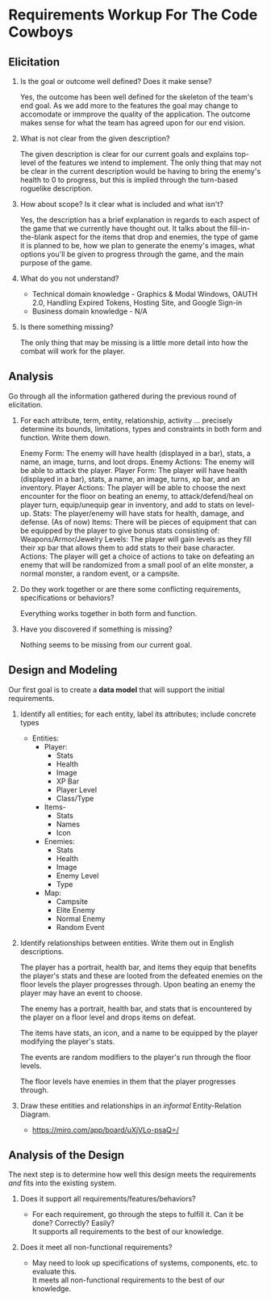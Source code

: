 # Requirements Workup For The Code Cowboys

## Elicitation

1. Is the goal or outcome well defined?  Does it make sense?

    Yes, the outcome has been well defined for the skeleton of the team's end goal. As we add more to the features the goal may change to accomodate or immprove the quality of the application. 
    The outcome makes sense for what the team has agreed upon for our end vision.

2. What is not clear from the given description?

    The given description is clear for our current goals and explains top-level of the features we intend to implement. The only thing that may not be clear in the current description would be
    having to bring the enemy's health to 0 to progress, but this is implied through the turn-based roguelike description.

3. How about scope?  Is it clear what is included and what isn't?

    Yes, the description has a brief explanation in regards to each aspect of the game that we currently have thought out. It talks about the fill-in-the-blank aspect for the items that drop and enemies,
    the type of game it is planned to be, how we plan to generate the enemy's images, what options you'll be given to progress through the game, and the main purpose of the game.

4. What do you not understand?
    * Technical domain knowledge - Graphics & Modal Windows, OAUTH 2.0, Handling Expired Tokens, Hosting Site, and Google Sign-in
    * Business domain knowledge - N/A                                 

5. Is there something missing?

    The only thing that may be missing is a little more detail into how the combat will work for the player.


## Analysis

Go through all the information gathered during the previous round of elicitation.  

1. For each attribute, term, entity, relationship, activity ... precisely determine its bounds, limitations, types and constraints in both form and function.  Write them down.

    Enemy Form: The enemy will have health (displayed in a bar), stats, a name, an image, turns, and loot drops. 
    Enemy Actions: The enemy will be able to attack the player.
    Player Form: The player will have health (displayed in a bar), stats, a name, an image, turns, xp bar, and an inventory.
    Player Actions: The player will be able to choose the next encounter for the floor on beating an enemy, to attack/defend/heal on player turn, equip/unequip gear in inventory, and add to stats on level-up.
    Stats: The player/enemy will have stats for health, damage, and defense. (As of now)
    Items: There will be pieces of equipment that can be equipped by the player to give bonus stats consisting of: Weapons/Armor/Jewelry
    Levels: The player will gain levels as they fill their xp bar that allows them to add stats to their base character.
    Actions: The player will get a choice of actions to take on defeating an enemy that will be randomized from a small pool of an elite monster, a normal monster, a random event, or a campsite.


2. Do they work together or are there some conflicting requirements, specifications or behaviors?

    Everything works together in both form and function.

3. Have you discovered if something is missing?  

    Nothing seems to be missing from our current goal.


## Design and Modeling
Our first goal is to create a **data model** that will support the initial requirements.

1. Identify all entities;  for each entity, label its attributes; include concrete types

    * Entities:
       + Player:
           - Stats
           - Health
           - Image
           - XP Bar
           - Player Level
           - Class/Type
       + Items-
           - Stats
           - Names
           - Icon
       + Enemies:
           - Stats
           - Health
           - Image
           - Enemy Level
           - Type
       + Map:
           - Campsite
           - Elite Enemy
           - Normal Enemy
           - Random Event 


3. Identify relationships between entities.  Write them out in English descriptions.

     The player has a portrait, health bar, and items they equip that benefits the player's stats and these are looted from the defeated enemies on the floor levels the player progresses through. 
     Upon beating an enemy the player may have an event to choose.
     
     The enemy has a portrait, health bar, and stats that is encountered by the player on a floor level and drops items on defeat.

     The items have stats, an icon, and a name to be equipped by the player modifying the player's stats.

     The events are random modifiers to the player's run through the floor levels.

     The floor levels have enemies in them that the player progresses through.

4. Draw these entities and relationships in an _informal_ Entity-Relation Diagram.
    - https://miro.com/app/board/uXjVLo-psaQ=/


## Analysis of the Design
The next step is to determine how well this design meets the requirements _and_ fits into the existing system.

1. Does it support all requirements/features/behaviors?
    * For each requirement, go through the steps to fulfill it.  Can it be done?  Correctly?  Easily?       
    It supports all requirements to the best of our knowledge.

2. Does it meet all non-functional requirements?
    * May need to look up specifications of systems, components, etc. to evaluate this.                     
    It meets all non-functional requirements to the best of our knowledge.
